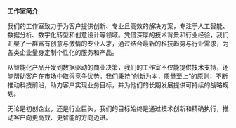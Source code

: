 **工作室简介**

我们的工作室致力于为客户提供创新、专业且高效的解决方案，专注于人工智能、数据分析、数字化转型和创意设计等领域。凭借深厚的技术背景和行业经验，我们汇聚了一群富有创意与激情的专业人才，通过结合最新的科技趋势与行业需求，为各类企业量身定制个性化的服务和产品。

从智能化产品开发到数据驱动的商业决策，我们的工作室不仅能提供技术支持，还能帮助客户在市场中取得竞争优势。我们秉持“创新为本，质量至上”的原则，不断推动科技前沿，助力客户实现业务目标，并为他们的长期发展提供可持续的战略规划。

无论是初创企业，还是行业巨头，我们的目标始终是通过技术创新和精确执行，推动客户向更高效、更智能的方向迈进。